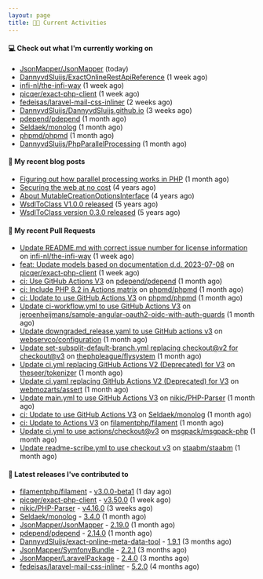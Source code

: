 ```yaml
---
layout: page
title: 👨‍💻 Current Activities
---
```


#### 💻 Check out what I'm currently working on

- [JsonMapper/JsonMapper](https://github.com/JsonMapper/JsonMapper) (today)
- [DannyvdSluijs/ExactOnlineRestApiReference](https://github.com/DannyvdSluijs/ExactOnlineRestApiReference) (1 week ago)
- [infi-nl/the-infi-way](https://github.com/infi-nl/the-infi-way) (1 week ago)
- [picqer/exact-php-client](https://github.com/picqer/exact-php-client) (1 week ago)
- [fedeisas/laravel-mail-css-inliner](https://github.com/fedeisas/laravel-mail-css-inliner) (2 weeks ago)
- [DannyvdSluijs/DannyvdSluijs.github.io](https://github.com/DannyvdSluijs/DannyvdSluijs.github.io) (3 weeks ago)
- [pdepend/pdepend](https://github.com/pdepend/pdepend) (1 month ago)
- [Seldaek/monolog](https://github.com/Seldaek/monolog) (1 month ago)
- [phpmd/phpmd](https://github.com/phpmd/phpmd) (1 month ago)
- [DannyvdSluijs/PhpParallelProcessing](https://github.com/DannyvdSluijs/PhpParallelProcessing) (1 month ago)


#### 📜 My recent blog posts

- [Figuring out how parallel processing works in PHP](/2023/06/21/figuring-out-how-parallel-processing-works-in-php.html) (1 month ago)
- [Securing the web at no cost](/2019/02/04/securing-the-web-at-no-cost.html) (4 years ago)
- [About MutableCreationOptionsInterface](/2018/10/15/about-mutable-creation-options-interface.html) (4 years ago)
- [WsdlToClass V1.0.0 released](/2018/01/11/wsdl-to-class-v1-0-0.html) (5 years ago)
- [WsdlToClass version 0.3.0 released](/2017/12/01/wsdl-to-class-version-0-3-0-released.html) (5 years ago)

#### 🔨 My recent Pull Requests

- [Update README.md with correct issue number for license information](https://github.com/infi-nl/the-infi-way/pull/75) on [infi-nl/the-infi-way](https://github.com/infi-nl/the-infi-way) (1 week ago)
- [feat: Update models based on documentation d.d. 2023-07-08](https://github.com/picqer/exact-php-client/pull/614) on [picqer/exact-php-client](https://github.com/picqer/exact-php-client) (1 week ago)
- [ci: Use GitHub Actions V3](https://github.com/pdepend/pdepend/pull/670) on [pdepend/pdepend](https://github.com/pdepend/pdepend) (1 month ago)
- [ci: Include PHP 8.2 in Actions matrix](https://github.com/phpmd/phpmd/pull/1013) on [phpmd/phpmd](https://github.com/phpmd/phpmd) (1 month ago)
- [ci: Update to use GitHub Actions V3](https://github.com/phpmd/phpmd/pull/1012) on [phpmd/phpmd](https://github.com/phpmd/phpmd) (1 month ago)
- [Update ci-workflow.yml to use GitHub Actions V3](https://github.com/jeroenheijmans/sample-angular-oauth2-oidc-with-auth-guards/pull/138) on [jeroenheijmans/sample-angular-oauth2-oidc-with-auth-guards](https://github.com/jeroenheijmans/sample-angular-oauth2-oidc-with-auth-guards) (1 month ago)
- [Update downgraded_release.yaml to use GitHub actions v3](https://github.com/webservco/configuration/pull/1) on [webservco/configuration](https://github.com/webservco/configuration) (1 month ago)
- [Update set-subsplit-default-branch.yml replacing checkout@v2 for checkout@v3](https://github.com/thephpleague/flysystem/pull/1671) on [thephpleague/flysystem](https://github.com/thephpleague/flysystem) (1 month ago)
- [Update ci.yml replacing GitHub Actions V2 (Deprecated) for V3](https://github.com/theseer/tokenizer/pull/16) on [theseer/tokenizer](https://github.com/theseer/tokenizer) (1 month ago)
- [Update ci.yaml replacing GitHub Actions V2 (Deprecated) for V3](https://github.com/webmozarts/assert/pull/287) on [webmozarts/assert](https://github.com/webmozarts/assert) (1 month ago)
- [Update main.yml to use GitHub Actions V3](https://github.com/nikic/PHP-Parser/pull/926) on [nikic/PHP-Parser](https://github.com/nikic/PHP-Parser) (1 month ago)
- [ci: Update to use GitHub Actions V3](https://github.com/Seldaek/monolog/pull/1812) on [Seldaek/monolog](https://github.com/Seldaek/monolog) (1 month ago)
- [ci: Update to Actions V3](https://github.com/filamentphp/filament/pull/6761) on [filamentphp/filament](https://github.com/filamentphp/filament) (1 month ago)
- [Update ci.yml to use actions/checkout@v3](https://github.com/msgpack/msgpack-php/pull/170) on [msgpack/msgpack-php](https://github.com/msgpack/msgpack-php) (1 month ago)
- [Update readme-scribe.yml to use checkout v3](https://github.com/staabm/staabm/pull/3) on [staabm/staabm](https://github.com/staabm/staabm) (1 month ago)


#### 🔭 Latest releases I've contributed to

- [filamentphp/filament](https://github.com/filamentphp/filament) - [v3.0.0-beta1](https://github.com/filamentphp/filament/releases/tag/v3.0.0-beta1) (1 day ago)
- [picqer/exact-php-client](https://github.com/picqer/exact-php-client) - [v3.50.0](https://github.com/picqer/exact-php-client/releases/tag/v3.50.0) (1 week ago)
- [nikic/PHP-Parser](https://github.com/nikic/PHP-Parser) - [v4.16.0](https://github.com/nikic/PHP-Parser/releases/tag/v4.16.0) (3 weeks ago)
- [Seldaek/monolog](https://github.com/Seldaek/monolog) - [3.4.0](https://github.com/Seldaek/monolog/releases/tag/3.4.0) (1 month ago)
- [JsonMapper/JsonMapper](https://github.com/JsonMapper/JsonMapper) - [2.19.0](https://github.com/JsonMapper/JsonMapper/releases/tag/2.19.0) (1 month ago)
- [pdepend/pdepend](https://github.com/pdepend/pdepend) - [2.14.0](https://github.com/pdepend/pdepend/releases/tag/2.14.0) (1 month ago)
- [DannyvdSluijs/exact-online-meta-data-tool](https://github.com/DannyvdSluijs/exact-online-meta-data-tool) - [1.9.1](https://github.com/DannyvdSluijs/exact-online-meta-data-tool/releases/tag/1.9.1) (3 months ago)
- [JsonMapper/SymfonyBundle](https://github.com/JsonMapper/SymfonyBundle) - [2.2.1](https://github.com/JsonMapper/SymfonyBundle/releases/tag/2.2.1) (3 months ago)
- [JsonMapper/LaravelPackage](https://github.com/JsonMapper/LaravelPackage) - [2.4.0](https://github.com/JsonMapper/LaravelPackage/releases/tag/2.4.0) (3 months ago)
- [fedeisas/laravel-mail-css-inliner](https://github.com/fedeisas/laravel-mail-css-inliner) - [5.2.0](https://github.com/fedeisas/laravel-mail-css-inliner/releases/tag/5.2.0) (4 months ago)